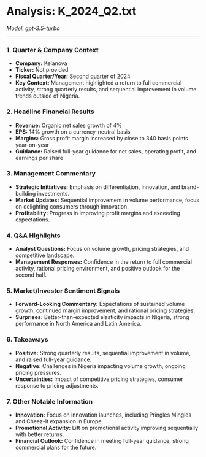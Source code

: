 # Analysis: K_2024_Q2.txt

*Model: gpt-3.5-turbo*

---

### 1. Quarter & Company Context
- **Company:** Kelanova
- **Ticker:** Not provided
- **Fiscal Quarter/Year:** Second quarter of 2024
- **Key Context:** Management highlighted a return to full commercial activity, strong quarterly results, and sequential improvement in volume trends outside of Nigeria.

### 2. Headline Financial Results
- **Revenue:** Organic net sales growth of 4%
- **EPS:** 14% growth on a currency-neutral basis
- **Margins:** Gross profit margin increased by close to 340 basis points year-on-year
- **Guidance:** Raised full-year guidance for net sales, operating profit, and earnings per share

### 3. Management Commentary
- **Strategic Initiatives:** Emphasis on differentiation, innovation, and brand-building investments.
- **Market Updates:** Sequential improvement in volume performance, focus on delighting consumers through innovation.
- **Profitability:** Progress in improving profit margins and exceeding expectations.

### 4. Q&A Highlights
- **Analyst Questions:** Focus on volume growth, pricing strategies, and competitive landscape.
- **Management Responses:** Confidence in the return to full commercial activity, rational pricing environment, and positive outlook for the second half.

### 5. Market/Investor Sentiment Signals
- **Forward-Looking Commentary:** Expectations of sustained volume growth, continued margin improvement, and rational pricing strategies.
- **Surprises:** Better-than-expected elasticity impacts in Nigeria, strong performance in North America and Latin America.

### 6. Takeaways
- **Positive:** Strong quarterly results, sequential improvement in volume, and raised full-year guidance.
- **Negative:** Challenges in Nigeria impacting volume growth, ongoing pricing pressures.
- **Uncertainties:** Impact of competitive pricing strategies, consumer response to pricing adjustments.

### 7. Other Notable Information
- **Innovation:** Focus on innovation launches, including Pringles Mingles and Cheez-It expansion in Europe.
- **Promotional Activity:** Lift on promotional activity improving sequentially with better returns.
- **Financial Outlook:** Confidence in meeting full-year guidance, strong commercial plans for the future.